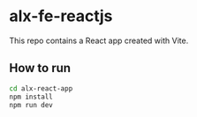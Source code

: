 # alx-fe-reactjs

This repo contains a React app created with Vite.

## How to run

```bash
cd alx-react-app
npm install
npm run dev
